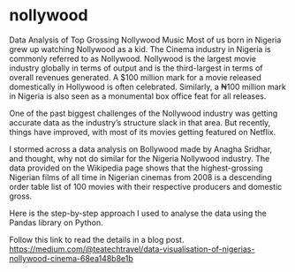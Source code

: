 # nollywood
Data Analysis of Top Grossing Nollywood Music
Most of us born in Nigeria grew up watching Nollywood as a kid. The Cinema industry in Nigeria is commonly referred to as Nollywood. Nollywood is the largest movie industry globally in terms of output and is the third-largest in terms of overall revenues generated. A $100 million mark for a movie released domestically in Hollywood is often celebrated. Similarly, a ₦100 million mark in Nigeria is also seen as a monumental box office feat for all releases.

One of the past biggest challenges of the Nollywood industry was getting accurate data as the industry’s structure slack in that area. But recently, things have improved, with most of its movies getting featured on Netflix.

I stormed across a data analysis on Bollywood made by Anagha Sridhar, and thought, why not do similar for the Nigeria Nollywood industry. The data provided on the Wikipedia page shows that the highest-grossing Nigerian films of all time in Nigerian cinemas from 2008 is a descending order table list of 100 movies with their respective producers and domestic gross.

Here is the step-by-step approach I used to analyse the data using the Pandas library on Python.

Follow this link to read the details in a blog post.
https://medium.com/@teatechtravel/data-visualisation-of-nigerias-nollywood-cinema-68ea148b8e1b

